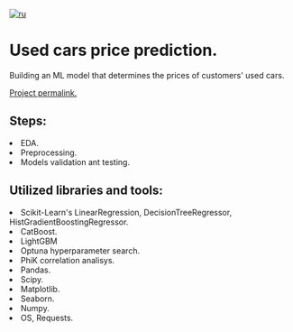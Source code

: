 [![ru](https://img.shields.io/badge/lang-ru-red.svg)](README.md)

# Used cars price prediction. 
Building an ML model that determines the prices of customers' used cars.<br>

[Project permalink.](https://github.com/mrBrain101/Yandex_Practicum_projects/blob/054e196015631f9a11eca44a5cb660d7cfc179c1/ML_DL_Prompt_image_search/prompt_image_search_distr_RUS.ipynb)

## Steps:
<li>EDA. 
<li>Preprocessing. 
<li>Models validation ant testing.
  
## Utilized libraries and tools:
<li>Scikit-Learn's LinearRegression, DecisionTreeRegressor, HistGradientBoostingRegressor. 
<li>CatBoost.
<li>LightGBM
<li>Optuna hyperparameter search. 
<li>PhiK correlation analisys. 
<li>Pandas. 
<li>Scipy. 
<li>Matplotlib. 
<li>Seaborn. 
<li>Numpy. 
<li>OS, Requests.
